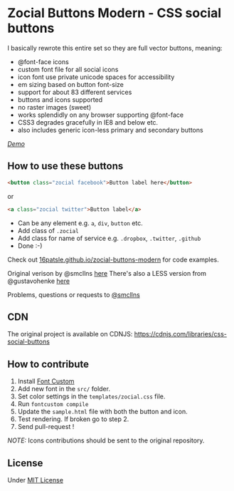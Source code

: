 # Zocial Buttons Modern - CSS social buttons

I basically rewrote this entire set so they are full vector buttons, meaning:

- @font-face icons
- custom font file for all social icons
- icon font use private unicode spaces for accessibility
- em sizing based on button font-size
- support for about 83 different services
- buttons and icons supported
- no raster images (sweet)
- works splendidly on any browser supporting @font-face
- CSS3 degrades gracefully in IE8 and below etc.
- also includes generic icon-less primary and secondary buttons

*[Demo](https://16patsle.github.io/zocial-buttons-modern/)*

## How to use these buttons

```html
<button class="zocial facebook">Button label here</button>
```

or

```html
<a class="zocial twitter">Button label</a>
```

- Can be any element e.g. `a`, `div`, `button` etc.
- Add class of `.zocial`
- Add class for name of service e.g. `.dropbox`, `.twitter`, `.github`
- Done :-)

Check out [16patsle.github.io/zocial-buttons-modern](https://16patsle.github.io/zocial-buttons-modern/) for code examples.

Original verison by @smcllns [here](https://github.com/smcllns/css-social-buttons)
There's also a LESS version from @gustavohenke [here](https://github.com/gustavohenke/zocial-less)

Problems, questions or requests to [@smcllns](http://twitter.com/smcllns)

## CDN

The original project is available on CDNJS:
https://cdnjs.com/libraries/css-social-buttons

## How to contribute

1. Install [Font Custom](https://github.com/FontCustom/fontcustom)
2. Add new font in the `src/` folder.
3. Set color settings in the `templates/zocial.css` file.
4. Run `fontcustom compile`
5. Update the `sample.html` file with both the button and icon.
6. Test rendering. If broken go to step 2.
7. Send pull-request !

_NOTE:_ Icons contributions should be sent to the original repository.

## License

Under [MIT License](http://opensource.org/licenses/mit-license.php)
